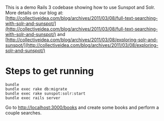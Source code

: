 This is a demo Rails 3 codebase showing how to use Sunspot and Solr. More details on our blog at: [http://collectiveidea.com/blog/archives/2011/03/08/full-text-searching-with-solr-and-sunspot/](http://collectiveidea.com/blog/archives/2011/03/08/full-text-searching-with-solr-and-sunspot/) and [http://collectiveidea.com/blog/archives/2011/03/08/exploring-solr-and-sunspot/](http://collectiveidea.com/blog/archives/2011/03/08/exploring-solr-and-sunspot/)

Steps to get running
=====================

	bundle 
	bundle exec rake db:migrate
	bundle exec rake sunspot:solr:start
	bundle exec rails server

Go to [http://localhost:3000/books](http://localhost:3000/books) and create some books and perform a couple searches.

